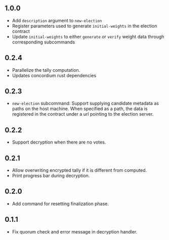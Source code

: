 ## 1.0.0

- Add `description` argument to `new-election`
- Register parameters used to generate `initial-weights` in the election contract 
- Update `initial-weights` to either `generate` or `verify` weight data through corresponding subcommands

## 0.2.4

- Parallelize the tally computation.
- Updates concordium rust dependencies

## 0.2.3

- `new-election` subcommand: Support supplying candidate metadata as paths on the host machine.
  When specified as a path, the data is registered in the contract under a url pointing to the election server.

## 0.2.2

- Support decryption when there are no votes.

## 0.2.1

- Allow overwriting encrypted tally if it is different from computed.
- Print progress bar during decryption.

## 0.2.0

- Add command for resetting finalization phase.

## 0.1.1

- Fix quorum check and error message in decryption handler.
